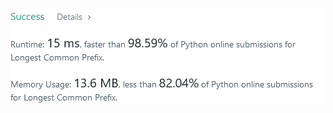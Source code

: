 ![Results of Longest Common Prefix](https://github.com/ccbrantley/LeetCode/blob/main/14-LongestCommonPrefix/image.png)
